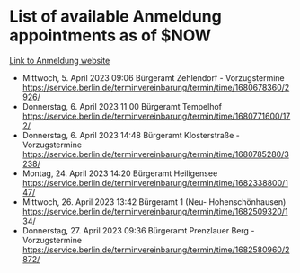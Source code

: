 # List of available Anmeldung appointments as of $NOW
[Link to Anmeldung website](https://service.berlin.de/terminvereinbarung/termin/tag.php?termin=1&anliegen[]=120686&dienstleisterlist=122210,122217,327316,122219,327312,122227,327314,122231,327346,122243,327348,122254,122252,329742,122260,329745,122262,329748,122271,327278,122273,327274,122277,327276,330436,122280,327294,122282,327290,122284,327292,122291,327270,122285,327266,122286,327264,122296,327268,150230,329760,122297,327286,122294,327284,122312,329763,122314,329775,122304,327330,122311,327334,122309,327332,317869,122281,327352,122279,329772,122283,122276,327324,122274,327326,122267,329766,122246,327318,122251,327320,122257,327322,122208,327298,122226,327300&herkunft=http%3A%2F%2Fservice.berlin.de%2Fdienstleistung%2F120686%2F)
- Mittwoch, 5. April 2023 09:06 Bürgeramt Zehlendorf - Vorzugstermine https://service.berlin.de/terminvereinbarung/termin/time/1680678360/2926/
- Donnerstag, 6. April 2023 11:00 Bürgeramt Tempelhof https://service.berlin.de/terminvereinbarung/termin/time/1680771600/172/
- Donnerstag, 6. April 2023 14:48 Bürgeramt Klosterstraße - Vorzugstermine https://service.berlin.de/terminvereinbarung/termin/time/1680785280/3238/
- Montag, 24. April 2023 14:20 Bürgeramt Heiligensee https://service.berlin.de/terminvereinbarung/termin/time/1682338800/147/
- Mittwoch, 26. April 2023 13:42 Bürgeramt 1 (Neu- Hohenschönhausen) https://service.berlin.de/terminvereinbarung/termin/time/1682509320/134/
- Donnerstag, 27. April 2023 09:36 Bürgeramt Prenzlauer Berg - Vorzugstermine https://service.berlin.de/terminvereinbarung/termin/time/1682580960/2872/
